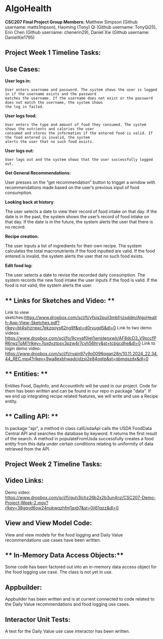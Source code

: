 # AlgoHealth
**CSC207 Final Project
Group Members:**
Matthew Simpson (Github username: matts1mpson),
Haoming (Tony) Qi (Github username: TonyQi25), 
Erin Chen (Github username: chenerin29),
Daniel Xie (Github username: DanielXie1795)

## **Project Week 1 Timeline Tasks:** 
## **Use Cases:**

**User logs in:**

    User enters username and password. The system shows the user is logged in if the username exists and the password
    matches the username. If the username does not exist or the password does not match the username, the system shows
    the log in failed.

**User logs food:**

    User enters the type and amount of food they consumed. The system shows the nutrients and calories the user
    consumed and stores the information if the entered food is valid. If the food entered is invalid, the system 
    alerts the user that no such food exists.

**User logs out:**

    User logs out and the system shows that the user successfully logged out.

**Get General Recommendations:**

User presses on the “get recommendation” button to trigger a window with recommendations made based on the user’s 
previous input of food consumption.

**Looking back at history**:

The user selects a date to view their record of food intake on that day. If the date is in the past, the system shows
the user’s record of food intake on that day. If the date is in the future, the system alerts the user that there is
no record.

**Recipe creation:**

The user inputs a list of ingredients for their own recipe. The system calculates the total macronutrients if the food
inputted are valid. If the food entered is invalid, the system alerts the user that no such food exists.

**Edit food log:**

The user selects a date to revise the recorded daily consumption. The system records the new food intake the user 
inputs if the food is valid. If the food is not valid, the system alerts the user.

## ** Links for Sketches and Video: **
Link to view sketches:https://www.dropbox.com/scl/fi/yfsiq2puil3mbfrjzsddm/AlgoHealth-App-View-Sketches.pdf?rlkey=bt4sihznpxc7ekzqoys62ng9f&st=d0rvugd5&dl=0
Link to two demo videos: https://www.dropbox.com/scl/fo/9cvvaf0iet1wnstenxwlr/AF8dcD3_V9sccfPR6rwzTpM?rlkey=7qxdvztpsy3pzw4r7cvh56hry&st=tcbgcdhe&dl=0
Link to login demo video: https://www.dropbox.com/scl/fi/rvain97y9o0096qgan28n/10.11.2024_22.34.44_REC.mp4?rlkey=9wa8exbhwadcjdzsj2e84oqtp&st=qbmqszdx&dl=0

## ** Entities: **

Entities Food, DayInfo, and AccountInfo will be used in our project. Code for them has been written
and can be found in our repo in package "data". If we end up integrating recipe related features, we
will write and use a Recipe entity.

## ** Calling API: **

In package "api", a method in class callUsdaApi calls the USDA FoodData Central API and searches the database by
keyword. It returns the first result of the search. A method in populateFromUsda successfully creates a food entity
from this data under certain conditions relating to uniformity of data retrieved from the API.

## **Project Week 2 Timeline Tasks:** 

## **Video Links:**

Demo video: https://www.dropbox.com/scl/fi/guh3lchz26b2x2b3un4nz/CSC207-Demo-Project-Week-2.mov?rlkey=38gqvd6ow24nukwqzhfm1axb7&st=0ji61qzz&dl=0

## **View and View Model Code:**

View and view models for the food logging and Daily Value recommendations use cases have been written.

## ** In-Memory Data Access Objects:**

Some code has been factored out into an in-memory data access object for the food logging use case.
The class is not yet in use. 

## **Appbuilder:**

Appbuilder has been written and is at current connected to code related to the Daily Value recommendations and 
food logging use cases. 

## **Interactor Unit Tests:**

A test for the Daily Value use case interactor has been written. 